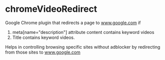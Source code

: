 # chromeVideoRedirect
Google Chrome plugin that redirects a page to www.google.com if 
1. meta[name="description"] attribute content contains keyword videos 
2. Title contains keyword videos.

Helps in controlling browsing specific sites without adblocker by redirecting from those sites to www.google.com

